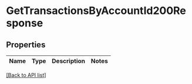 # GetTransactionsByAccountId200Response

## Properties

Name | Type | Description | Notes
------------ | ------------- | ------------- | -------------

[[Back to API list]](../../README.md#api-endpoints)
